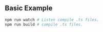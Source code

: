 Basic Example
---

```bash
npm run watch # Listen compile .ts files.
npm run build # compile .ts files.
```